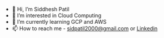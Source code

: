 - 👋 Hi, I’m Siddhesh Patil
- 👀 I’m interested in Cloud Computing
- 🌱 I’m currently learning GCP and AWS
- 📫 How to reach me - sidpatil2000@gmail.com or <a href="https://www.linkedin.com/in/siddhesh-patil-1b56ab134/">Linkedin</a>

<!---
sidpatil2000/sidpatil2000 is a ✨ special ✨ repository because its `README.md` (this file) appears on your GitHub profile.
You can click the Preview link to take a look at your changes.
--->

